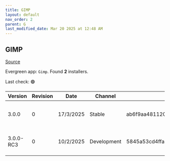 ```yaml
---
title: GIMP
layout: default
nav_order: 2
parent: G
last_modified_date: Mar 20 2025 at 12:48 AM
---
```


## GIMP

[Source](https://www.gimp.org/)

Evergreen app: `Gimp`. Found **2** installers.

Last check: 🟢

| Version   | Revision | Date      | Channel     | Sha256                                                           | URI                                                                                                                                                                          |
| --------- | -------- | --------- | ----------- | ---------------------------------------------------------------- | ---------------------------------------------------------------------------------------------------------------------------------------------------------------------------- |
| 3.0.0     | 0        | 17/3/2025 | Stable      | ab6f9aa481120097f032c39f07cb70990929878fa65bf4ec6d1669d7a616770a | [https://southfront.mm.fcix.net/gimp/gimp/v3.0/windows/gimp-3.0.0-setup.exe](https://southfront.mm.fcix.net/gimp/gimp/v3.0/windows/gimp-3.0.0-setup.exe)                     |
| 3.0.0-RC3 | 0        | 10/2/2025 | Development | 5845a53cd4ffa954abb91e404feea5b41afa50df3dcbd13c90e5ee17e4ddaa86 | [https://mirrors.ocf.berkeley.edu/gimp/pub/gimp/v3.0/windows/gimp-3.0.0-RC3-setup.exe](https://mirrors.ocf.berkeley.edu/gimp/pub/gimp/v3.0/windows/gimp-3.0.0-RC3-setup.exe) |
